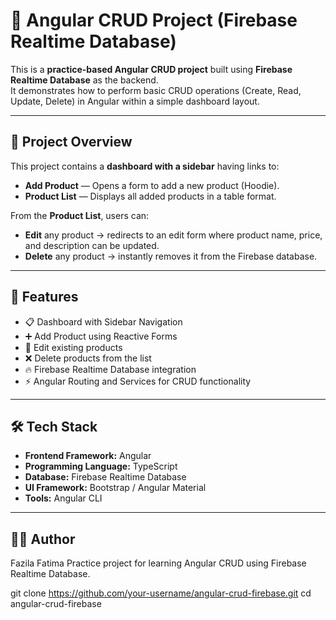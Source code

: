 # 🧩 Angular CRUD Project (Firebase Realtime Database)

This is a **practice-based Angular CRUD project** built using **Firebase Realtime Database** as the backend.  
It demonstrates how to perform basic CRUD operations (Create, Read, Update, Delete) in Angular within a simple dashboard layout.

---

## 🌟 Project Overview

This project contains a **dashboard with a sidebar** having links to:
- **Add Product** — Opens a form to add a new product (Hoodie).
- **Product List** — Displays all added products in a table format.

From the **Product List**, users can:
- **Edit** any product → redirects to an edit form where product name, price, and description can be updated.
- **Delete** any product → instantly removes it from the Firebase database.

---

## 🚀 Features

- 📋 Dashboard with Sidebar Navigation  
- ➕ Add Product using Reactive Forms  
- 📝 Edit existing products  
- ❌ Delete products from the list  
- 🔥 Firebase Realtime Database integration  
- ⚡ Angular Routing and Services for CRUD functionality  

---

## 🛠️ Tech Stack

- **Frontend Framework:** Angular  
- **Programming Language:** TypeScript  
- **Database:** Firebase Realtime Database  
- **UI Framework:** Bootstrap / Angular Material  
- **Tools:** Angular CLI  

---
## 👩‍💻 Author

Fazila Fatima
Practice project for learning Angular CRUD using Firebase Realtime Database.

   git clone https://github.com/your-username/angular-crud-firebase.git
   cd angular-crud-firebase
